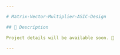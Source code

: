 ```yaml
---

# Matrix-Vector-Multiplier-ASIC-Design

## 📖 Description

Project details will be available soon. 🚀

---
```

